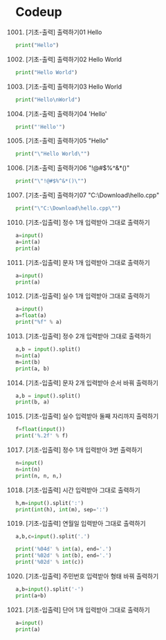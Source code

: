 # Codeup 

1001. [기초-출력] 출력하기01
Hello
```python
print("Hello")
```

1002. [기초-출력] 출력하기02
Hello World
```python
print("Hello World")
```

1003. [기초-출력] 출력하기03
Hello
World
```python
print("Hello\nWorld")
```

1004. [기초-출력] 출력하기04
'Hello'
```python
print("'Hello'")
```

1005. [기초-출력] 출력하기05
"Hello"
```python
print("\"Hello World\"")
```

1006. [기초-출력] 출력하기06
"!@#$%^&*()"
```python
print("\"!@#$%^&*()\"")
```

1007. [기초-출력] 출력하기07
"C:\Download\hello.cpp"
```python
print("\"C:\Download\hello.cpp\"")
```

1010. [기초-입출력] 정수 1개 입력받아 그대로 출력하기
```python
a=input()
a=int(a)
print(a)
```

1011. [기초-입출력] 문자 1개 입력받아 그대로 출력하기
```python
a=input()
print(a)
```

1012. [기초-입출력] 실수 1개 입력받아 그대로 출력하기
```python
a=input()
a=float(a)
print("%f" % a)
```

1013. [기초-입출력] 정수 2개 입력받아 그대로 출력하기
```python
a,b = input().split()
n=int(a)
m=int(b)
print(a, b)
```

1014. [기초-입출력] 문자 2개 입력받아 순서 바꿔 출력하기
```python
a,b = input().split()
print(b, a)
```

1015. [기초-입출력] 실수 입력받아 둘째 자리까지 출력하기
```python
f=float(input())
print('%.2f' % f)
```

1017. [기초-입출력] 정수 1개 입력받아 3번 출력하기
```python
n=input()
n=int(n)
print(n, n, n,)
```

1018. [기초-입출력] 시간 입력받아 그대로 출력하기
```python
h,m=input().split(':')
print(int(h), int(m), sep=':')
```

1019. [기초-입출력] 연월일 입력받아 그대로 출력하기
```python
a,b,c=input().split('.')

print('%04d' % int(a), end='.')
print('%02d' % int(b), end='.')
print('%02d' % int(c))
```

1020. [기초-입출력] 주민번호 입력받아 형태 바꿔 출력하기
```python
a,b=input().split('-')
print(a+b)
```

1021. [기초-입출력] 단어 1개 입력받아 그대로 출력하기
```python
a=input()
print(a)
```